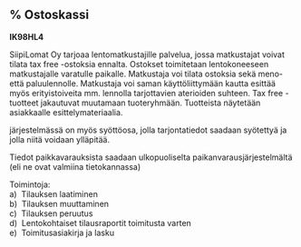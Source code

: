 % Ostoskassi
----------

**IK98HL4**

SiipiLomat Oy tarjoaa lentomatkustajille palvelua, jossa matkustajat
voivat tilata tax free -ostoksia ennalta. Ostokset toimitetaan
lentokoneeseen matkustajalle varatulle paikalle. Matkustaja voi tilata
ostoksia sekä meno- että paluulennolle. Matkustaja voi saman käyttöliittymään
kautta esittää myös erityistoiveita mm. lennolla tarjottavien aterioiden
suhteen. Tax free -tuotteet jakautuvat muutamaan tuoteryhmään. Tuotteista
näytetään asiakkaalle esittelymateriaalia.

järjestelmässä on myös syöttöosa, jolla tarjontatiedot saadaan syötettyä ja
jolla niitä voidaan ylläpitää.

Tiedot paikkavarauksista saadaan ulkopuoliselta paikanvarausjärjestelmältä
(eli ne ovat valmiina tietokannassa)

Toimintoja: \
a)  Tilauksen laatiminen \
b)  Tilauksen muuttaminen \
c)  Tilauksen peruutus \
d)  Lentokohtaiset tilausraportit toimitusta varten \
e)  Toimitusasiakirja ja lasku \
 
